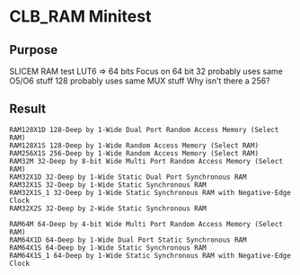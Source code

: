 # CLB_RAM Minitest

## Purpose
SLICEM RAM test
LUT6 => 64 bits
Focus on 64 bit
32 probably uses same O5/O6 stuff
128 probably uses same MUX stuff
Why isn't there a 256?

## Result
```
RAM128X1D 128-Deep by 1-Wide Dual Port Random Access Memory (Select RAM)
RAM128X1S 128-Deep by 1-Wide Random Access Memory (Select RAM)
RAM256X1S 256-Deep by 1-Wide Random Access Memory (Select RAM)
RAM32M 32-Deep by 8-bit Wide Multi Port Random Access Memory (Select RAM)
RAM32X1D 32-Deep by 1-Wide Static Dual Port Synchronous RAM
RAM32X1S 32-Deep by 1-Wide Static Synchronous RAM
RAM32X1S_1 32-Deep by 1-Wide Static Synchronous RAM with Negative-Edge Clock
RAM32X2S 32-Deep by 2-Wide Static Synchronous RAM

RAM64M 64-Deep by 4-bit Wide Multi Port Random Access Memory (Select RAM)
RAM64X1D 64-Deep by 1-Wide Dual Port Static Synchronous RAM
RAM64X1S 64-Deep by 1-Wide Static Synchronous RAM
RAM64X1S_1 64-Deep by 1-Wide Static Synchronous RAM with Negative-Edge Clock
```
